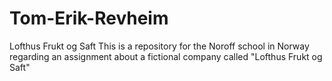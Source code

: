# Tom-Erik-Revheim
Lofthus Frukt og Saft
This is a repository for the Noroff school in Norway regarding an assignment about a fictional company called "Lofthus Frukt og Saft"
